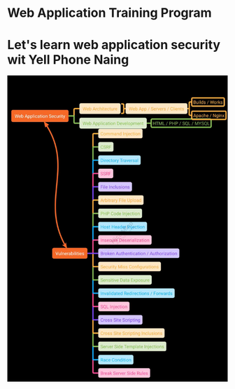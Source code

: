 # Web Application Training Program
# Let's learn web application security wit Yell Phone Naing

![Web Application Training Program](https://github.com/yellphonenaing/webappsecurity/blob/main/images/roadmap_websec.jpg?raw=true)
